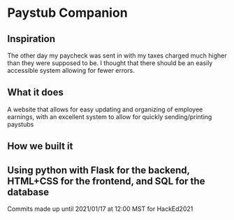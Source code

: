 # Paystub Companion
## Inspiration
The other day my paycheck was sent in with my taxes charged much higher than they were supposed to be. I thought that there should be an easily accessible system allowing for fewer errors.
## What it does
A website that allows for easy updating and organizing of employee earnings, with an excellent system to allow for quickly sending/printing paystubs
## How we built it
Using python with Flask for the backend, HTML+CSS for the frontend, and SQL for the database
---
Commits made up until 2021/01/17 at 12:00 MST for HackEd2021

